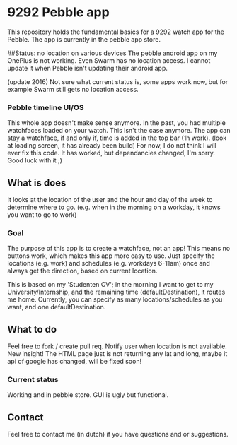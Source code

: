# 9292 Pebble app
This repository holds the fundamental basics for a 9292 watch app for the Pebble. The app is currently in the pebble app store.

##Status: no location on various devices
The pebble android app on my OnePlus is not working. Even Swarm has no location access. I cannot update it when Pebble isn't updating their android app.


(update 2016) Not sure what current status is, some apps work now, but for example Swarm still gets no location access.

### Pebble timeline UI/OS
This whole app doesn't make sense anymore.
In the past, you had multiple watchfaces loaded on your watch.
This isn't the case anymore.
The app can stay a watchface, if and only if,
time is added in the top bar (1h work). (look at loading screen, it has already been build)
For now, I do not think I will ever fix this code.
It has worked, but dependancies changed, I'm sorry.
Good luck with it ;)

## What is does
It looks at the location of the user and the hour and day of the week to determine where to go.
(e.g. when in the morning on a workday, it knows you want to go to work)

### Goal
The purpose of this app is to create a watchface, not an app!
This means no buttons work, which makes this app more easy to use.
Just specify the locations (e.g. work) and schedules (e.g. workdays 6-11am)
once and always get the direction,
based on current location.


This is based on my 'Studenten OV'; in the morning I want to get to my University/Internship,
and the remaining time (defaultDestination), it routes me home.
Currently, you can specify as many locations/schedules as you want, and one defaultDestination.

## What to do
Feel free to fork / create pull req.
Notify user when location is not available.
New insight! The HTML page just is not returning any lat and long, maybe it api of google has changed, will be fixed soon!

### Current status
Working and in pebble store. GUI is ugly but functional.

## Contact
Feel free to contact me (in dutch) if you have questions and or suggestions.
